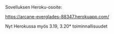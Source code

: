 Sovelluksen Heroku-osoite:

https://arcane-everglades-88347.herokuapp.com/

Nyt Herokussa myös 3.19, 3.20* toiminnallisuudet